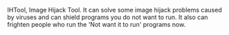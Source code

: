 IHTool, Image Hijack Tool.
It can solve some image hijack problems caused by viruses and can shield programs you do not want to run.
It also can frighten people who run the 'Not want it to run' programs now.